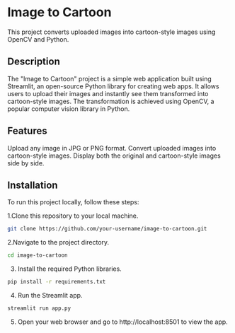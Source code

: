 # Image to Cartoon
This project converts uploaded images into cartoon-style images using OpenCV and Python.

## Description
The "Image to Cartoon" project is a simple web application built using Streamlit, an open-source Python library for creating web apps. 
It allows users to upload their images and instantly see them transformed into cartoon-style images. The transformation is achieved using OpenCV, a popular computer vision library in Python.

## Features
Upload any image in JPG or PNG format.
Convert uploaded images into cartoon-style images.
Display both the original and cartoon-style images side by side.

## Installation
To run this project locally, follow these steps:

1.Clone this repository to your local machine.
  ```bash
  git clone https://github.com/your-username/image-to-cartoon.git
  ```

2.Navigate to the project directory.
  ```bash
  cd image-to-cartoon
  ```

3. Install the required Python libraries.
  ```bash
  pip install -r requirements.txt
  ```

4. Run the Streamlit app.
  ```bash
  streamlit run app.py
  ```

5. Open your web browser and go to http://localhost:8501 to view the app.

